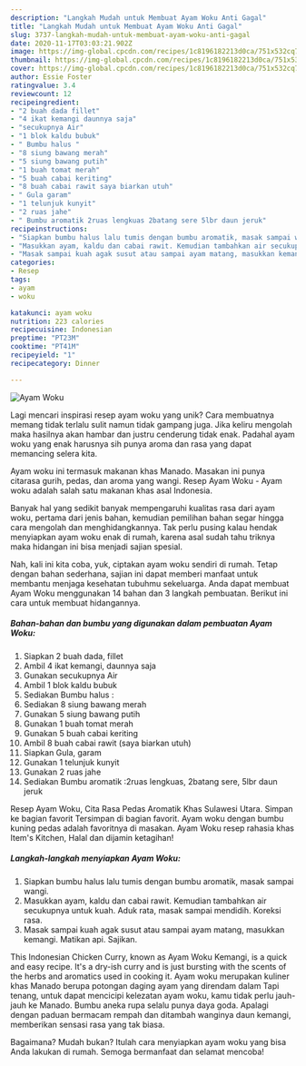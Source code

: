 ```yaml
---
description: "Langkah Mudah untuk Membuat Ayam Woku Anti Gagal"
title: "Langkah Mudah untuk Membuat Ayam Woku Anti Gagal"
slug: 3737-langkah-mudah-untuk-membuat-ayam-woku-anti-gagal
date: 2020-11-17T03:03:21.902Z
image: https://img-global.cpcdn.com/recipes/1c8196182213d0ca/751x532cq70/ayam-woku-foto-resep-utama.jpg
thumbnail: https://img-global.cpcdn.com/recipes/1c8196182213d0ca/751x532cq70/ayam-woku-foto-resep-utama.jpg
cover: https://img-global.cpcdn.com/recipes/1c8196182213d0ca/751x532cq70/ayam-woku-foto-resep-utama.jpg
author: Essie Foster
ratingvalue: 3.4
reviewcount: 12
recipeingredient:
- "2 buah dada fillet"
- "4 ikat kemangi daunnya saja"
- "secukupnya Air"
- "1 blok kaldu bubuk"
- " Bumbu halus "
- "8 siung bawang merah"
- "5 siung bawang putih"
- "1 buah tomat merah"
- "5 buah cabai keriting"
- "8 buah cabai rawit saya biarkan utuh"
- " Gula garam"
- "1 telunjuk kunyit"
- "2 ruas jahe"
- " Bumbu aromatik 2ruas lengkuas 2batang sere 5lbr daun jeruk"
recipeinstructions:
- "Siapkan bumbu halus lalu tumis dengan bumbu aromatik, masak sampai wangi."
- "Masukkan ayam, kaldu dan cabai rawit. Kemudian tambahkan air secukupnya untuk kuah. Aduk rata, masak sampai mendidih. Koreksi rasa."
- "Masak sampai kuah agak susut atau sampai ayam matang, masukkan kemangi. Matikan api. Sajikan."
categories:
- Resep
tags:
- ayam
- woku

katakunci: ayam woku 
nutrition: 223 calories
recipecuisine: Indonesian
preptime: "PT23M"
cooktime: "PT41M"
recipeyield: "1"
recipecategory: Dinner

---
```



![Ayam Woku](https://img-global.cpcdn.com/recipes/1c8196182213d0ca/751x532cq70/ayam-woku-foto-resep-utama.jpg)

Lagi mencari inspirasi resep ayam woku yang unik? Cara membuatnya memang tidak terlalu sulit namun tidak gampang juga. Jika keliru mengolah maka hasilnya akan hambar dan justru cenderung tidak enak. Padahal ayam woku yang enak harusnya sih punya aroma dan rasa yang dapat memancing selera kita.

Ayam woku ini termasuk makanan khas Manado. Masakan ini punya citarasa gurih, pedas, dan aroma yang wangi. Resep Ayam Woku - Ayam woku adalah salah satu makanan khas asal Indonesia.

Banyak hal yang sedikit banyak mempengaruhi kualitas rasa dari ayam woku, pertama dari jenis bahan, kemudian pemilihan bahan segar hingga cara mengolah dan menghidangkannya. Tak perlu pusing kalau hendak menyiapkan ayam woku enak di rumah, karena asal sudah tahu triknya maka hidangan ini bisa menjadi sajian spesial.


Nah, kali ini kita coba, yuk, ciptakan ayam woku sendiri di rumah. Tetap dengan bahan sederhana, sajian ini dapat memberi manfaat untuk membantu menjaga kesehatan tubuhmu sekeluarga. Anda dapat membuat Ayam Woku menggunakan 14 bahan dan 3 langkah pembuatan. Berikut ini cara untuk membuat hidangannya.

<!--inarticleads1-->

##### Bahan-bahan dan bumbu yang digunakan dalam pembuatan Ayam Woku:

1. Siapkan 2 buah dada, fillet
1. Ambil 4 ikat kemangi, daunnya saja
1. Gunakan secukupnya Air
1. Ambil 1 blok kaldu bubuk
1. Sediakan  Bumbu halus :
1. Sediakan 8 siung bawang merah
1. Gunakan 5 siung bawang putih
1. Gunakan 1 buah tomat merah
1. Gunakan 5 buah cabai keriting
1. Ambil 8 buah cabai rawit (saya biarkan utuh)
1. Siapkan  Gula, garam
1. Gunakan 1 telunjuk kunyit
1. Gunakan 2 ruas jahe
1. Sediakan  Bumbu aromatik :2ruas lengkuas, 2batang sere, 5lbr daun jeruk


Resep Ayam Woku, Cita Rasa Pedas Aromatik Khas Sulawesi Utara. Simpan ke bagian favorit Tersimpan di bagian favorit. Ayam woku dengan bumbu kuning pedas adalah favoritnya di masakan. Ayam Woku resep rahasia khas Item&#39;s Kitchen, Halal dan dijamin ketagihan! 

<!--inarticleads2-->

##### Langkah-langkah menyiapkan Ayam Woku:

1. Siapkan bumbu halus lalu tumis dengan bumbu aromatik, masak sampai wangi.
1. Masukkan ayam, kaldu dan cabai rawit. Kemudian tambahkan air secukupnya untuk kuah. Aduk rata, masak sampai mendidih. Koreksi rasa.
1. Masak sampai kuah agak susut atau sampai ayam matang, masukkan kemangi. Matikan api. Sajikan.


This Indonesian Chicken Curry, known as Ayam Woku Kemangi, is a quick and easy recipe. It&#39;s a dry-ish curry and is just bursting with the scents of the herbs and aromatics used in cooking it. Ayam woku merupakan kuliner khas Manado berupa potongan daging ayam yang direndam dalam Tapi tenang, untuk dapat mencicipi kelezatan ayam woku, kamu tidak perlu jauh-jauh ke Manado. Bumbu aneka rupa selalu punya daya goda. Apalagi dengan paduan bermacam rempah dan ditambah wanginya daun kemangi, memberikan sensasi rasa yang tak biasa. 

Bagaimana? Mudah bukan? Itulah cara menyiapkan ayam woku yang bisa Anda lakukan di rumah. Semoga bermanfaat dan selamat mencoba!
